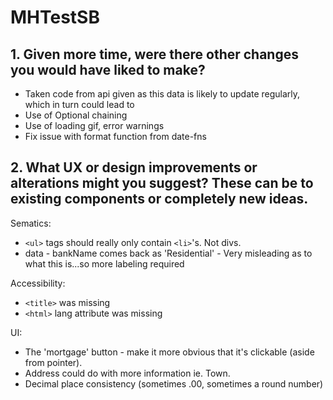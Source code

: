 # MHTestSB

## 1. Given more time, were there other changes you would have liked to make?
- Taken code from api given as this data is likely to update regularly, which in turn could lead to 
- Use of Optional chaining
- Use of loading gif, error warnings
- Fix issue with format function from date-fns

## 2. What UX or design improvements or alterations might you suggest? These can be to existing components or completely new ideas.
Sematics:
- `<ul>` tags should really only contain `<li>`'s. Not divs.
- data - bankName comes back as 'Residential' - Very misleading as to what this is...so more labeling required

Accessibility:
- `<title>` was missing
- `<html>` lang attribute was missing

UI:
- The 'mortgage' button - make it more obvious that it's clickable (aside from pointer).
- Address could do with more information ie. Town.
- Decimal place consistency (sometimes .00, sometimes a round number)

